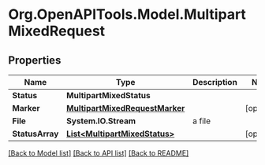 # Org.OpenAPITools.Model.MultipartMixedRequest

## Properties

Name | Type | Description | Notes
------------ | ------------- | ------------- | -------------
**Status** | **MultipartMixedStatus** |  | 
**Marker** | [**MultipartMixedRequestMarker**](MultipartMixedRequestMarker.md) |  | [optional] 
**File** | **System.IO.Stream** | a file | 
**StatusArray** | [**List&lt;MultipartMixedStatus&gt;**](MultipartMixedStatus.md) |  | [optional] 

[[Back to Model list]](../README.md#documentation-for-models) [[Back to API list]](../README.md#documentation-for-api-endpoints) [[Back to README]](../README.md)


